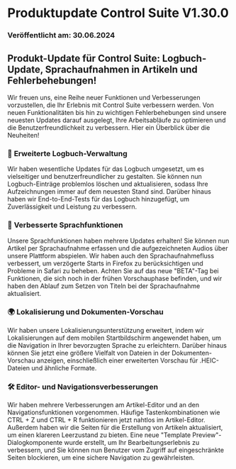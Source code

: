 # Produktupdate Control Suite V1.30.0

### Veröffentlicht am: 30.06.2024

## Produkt-Update für Control Suite: Logbuch-Update, Sprachaufnahmen in Artikeln und Fehlerbehebungen!

Wir freuen uns, eine Reihe neuer Funktionen und Verbesserungen vorzustellen, die Ihr Erlebnis mit Control Suite verbessern werden. Von neuen Funktionalitäten bis hin zu wichtigen Fehlerbehebungen sind unsere neuesten Updates darauf ausgelegt, Ihre Arbeitsabläufe zu optimieren und die Benutzerfreundlichkeit zu verbessern. Hier ein Überblick über die Neuheiten!

### 📜 **Erweiterte Logbuch-Verwaltung**

Wir haben wesentliche Updates für das Logbuch umgesetzt, um es vielseitiger und benutzerfreundlicher zu gestalten. Sie können nun Logbuch-Einträge problemlos löschen und aktualisieren, sodass Ihre Aufzeichnungen immer auf dem neuesten Stand sind. Darüber hinaus haben wir End-to-End-Tests für das Logbuch hinzugefügt, um Zuverlässigkeit und Leistung zu verbessern.

### 🎤 **Verbesserte Sprachfunktionen**

Unsere Sprachfunktionen haben mehrere Updates erhalten! Sie können nun Artikel per Sprachaufnahme erfassen und die aufgezeichneten Audios über unsere Plattform abspielen. Wir haben auch den Sprachaufnahmefluss verbessert, um verzögerte Starts in Firefox zu berücksichtigen und Probleme in Safari zu beheben. Achten Sie auf das neue "BETA"-Tag bei Funktionen, die sich noch in der frühen Vorschauphase befinden, und wir haben den Ablauf zum Setzen von Titeln bei der Sprachaufnahme aktualisiert.

### 🌍 **Lokalisierung und Dokumenten-Vorschau**

Wir haben unsere Lokalisierungsunterstützung erweitert, indem wir Lokalisierungen auf dem mobilen Startbildschirm angewendet haben, um die Navigation in Ihrer bevorzugten Sprache zu erleichtern. Darüber hinaus können Sie jetzt eine größere Vielfalt von Dateien in der Dokumenten-Vorschau anzeigen, einschließlich einer erweiterten Vorschau für .HEIC-Dateien und ähnliche Formate.

### 🛠️ **Editor- und Navigationsverbesserungen**

Wir haben mehrere Verbesserungen am Artikel-Editor und an den Navigationsfunktionen vorgenommen. Häufige Tastenkombinationen wie CTRL + Z und CTRL + R funktionieren jetzt nahtlos im Artikel-Editor. Außerdem haben wir die Seiten für die Erstellung von Artikeln aktualisiert, um einen klareren Leerzustand zu bieten. Eine neue "Template Preview"-Dialogkomponente wurde erstellt, um Ihr Bearbeitungserlebnis zu verbessern, und Sie können nun Benutzer vom Zugriff auf eingeschränkte Seiten blockieren, um eine sichere Navigation zu gewährleisten.
